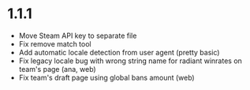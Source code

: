 # 1.1.1

* Move Steam API key to separate file
* Fix remove match tool
* Add automatic locale detection from user agent (pretty basic)
* Fix legacy locale bug with wrong string name for radiant winrates on team's page (ana, web)
* Fix team's draft page using global bans amount (web)
